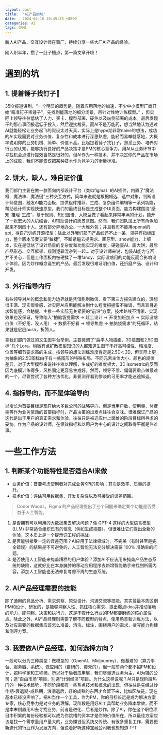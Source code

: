 ```yaml
---
layout: post
title:  "AI产品的坑"
date:   2024-04-10 20:45:35 +0800
categories: AI
tags: [PM]
---
```


新人AI产品、交互设计师在菊厂，持续分享一些大厂AI产品的经验。

刚入职半年，攒了一肚子槽点，第一篇文章开喷！

# 遇到的坑
## 1. 提着锤子找钉子🔨
35Kr报道讲到，“一个明显的趋势是，随着应用落地的加速，不少中小模型厂商开始“瞄准钉子挥锤子”，先找到能落地的细分场景，再针对性地训练模型。” <!--more-->，但实际上领导往往低估了人力、买卡、模型部署、硬件以及端侧部署的成本。最后发现干的那点事回报远低于投入，然后迎接裁员。而AI不是万能药，想当然地认为通过AI就能轻松让业务起飞的假设太过天真，实际上是hype期非常naive的想法，成功的AI实现需要对业务价值、复杂性和成本进行深思熟虑，能轻而易举就落地，大概率说明你的业务机械、简单、价值不高。比起提着锤子找钉子，熟悉业务、培养对行业的认知，能够执行良好的产品决策才是PM的核心竞争力，用AI从业务环节中寻找机会点进行提效当然是很好的，但AI作为一种技术，并不决定你的产品在市场上的成败，我们不能仅仅把某种技术作为竞争力的衡量标准。


## 2. 饼大，缺人，难自证价值
我们部门主要在做一款面向内部设计平台（类似figma）的AI插件，内置了“魔法框、魔法棒、魔法键”三种交互方式，简单来说就是根据框选、选中对象，判断设计师意图，触发AI能力面板，提供组件推荐、生成、复杂组件编辑等一系列功能，帮助设计师实现快速原型。我们的最终目标是生成整个UI页面，能力构建围绕“感知-推理-生成”，基于规则、知识图谱、大模型做了看起来非常丰满的计划，铺开了一张宏大的人机结合、AI辅助设计的愿景蓝图。然而，我们团队加上所有角色加起来不到四十人，还有部分异地办公、一大堆外包；并且我司不能用openai的api，得自己训练开源模型；除此以外我们部门产品线还不止一条，领导有指标压力，整个版本节奏又要“敏捷”，不断紧逼去提需求、画原型、show能力、上版本，实在是低估了设计场景的复杂度和功能实现的难度，硬碰瓷AI、画大饼，最后产品形态、交互框架、规则逻辑混杂到一起... 对于设计师来说，包装AI能力与否并不关心，但是工作面板内被硬揉了一堆fancy、实际没啥用的功能反而会影响设计体验，因为炒作概念诞生的产品，最后发现很难证明价值，还折磨产品、设计和开发。


## 3. 外行指导内行
有些领导对AI的概念和能力边界就是凭借刷刷微信、看下第三方报告建立的，理想很丰满、现实很骨感，对实际AI应用能解决到什么程度把握蛮不靠谱，而且盲目追求智能感，会瞎提、主推一些实际无关紧要的“前沿”方案，技术路线不清晰、实现效果也没保证，导致陷入“拍脑袋提需求 → 赶工设计 → 开发加班加点 → 实际没啥价值（不好用、没人用） → 数据不好看 → 领导焦虑 → 拍脑袋需求”的死循环，结果就是层层push，折腾人。

拿我们部门做过的文生图平台举例，主要微调了“扁平人物插画、3D插图和2.5D图标”几个Lora。稍微有点扩散模型知识的人都知道生图干不好高可控性、精准度、位置等细节要求高的生成。按领导的想法训练难度肯定是2.5D＜3D，但实际上更为抽象的2.5D图标由于有一些图形的特殊布局、不同元素主体大小、颜色的规律差异，对于大型模型来说往往难以理解，生成好的难度极大，3D isometric的反而因为底模训练得多，风格固定更容易生成好。然而，领导不信、偏偏要重点做最难的一个，尽管尝试了各种方法优化，非要测评看到惨淡的可用率才能迷途知返。


## 4. 指标导向，而不是体验导向
以增长为首要目标是现在绝大多数公司的战略导向，但是当用户数、使用量、付费率等作为业务驱动的首要指标时，产品决策的出发点往往会变味。很难保证产品的迭代是出于用户的真正需求和体验，往往只是被迫应付上面给的阶段目标所寻求的妥协。作为产品的设计师，在绩效指标和以用户为中心的设计之间取得平衡是件难事。



# 一些工作方法
## 1. 判断某个功能特性是否适合AI来做
- 业务价值：首要考虑使用者对完成业务KPI的影响；其次是效率、质量的提升。
- 技术价值：评估可用数据集、开发复杂性以及可接受的误差范围。

>Conor Woods，Figma 的产品经理提出了三个问题来确定某个功能是否受益于人工智能。
1. 是否拥有可以利用的大数据集去解决问题？像 GPT-4 这样的大型语言模型 (LLM) 非常适合组织已有的信息（例如生成摘要），但很难让它们提出全新的体验，这本质上是一个提示词工程的挑战。
2. 是否能够接受一定的误差范围？AI应用于法律领域时，不完美（有时甚至是完全错误）的结果是不可避免的，人工智能无法充分解决需要 100% 准确率的问题。
3. 是否使用人工智能来掩盖糟糕的用户体验？添加AI不应该用来掩盖产品生态系统的缺陷，这就好比在本身臃肿的移动应用程序去新增智能助手来找到所需内容，添加人工智能也无法修复考虑不周的生态系统。

## 2. AI产品经理需要的技能
除了通用的竞品分析、需求洞察、原型设计、沟通交流等技能，其实最最本质区别PM和设计、研发的，是能够洞察人性、抓住核心需求、提出爆点idea并推动落地的能力，即洞察、决策和执行力，这是不管什么行业的PM都要磨练的核心属性点。除此之外，AI产品经理则需要了解不同模型的特点、使用场景和训练方法，以及对应需要的数据集应该怎么准备、清洗、标注，围绕用户的需求，撰写能力构建和测评方案。

## 3. 我要做AI产品经理，如何选择方向？
一般可以分为三种类型：做模型的（OpenAI，Midjounrey）、做基建的（算力平台、服务器、系统）、做应用的（自研的、套壳的），但一般前两个都不招PM和设计，招科学家和工程师。所以对于后者应用层，我们尽量选业务为主，AI为辅的公司；选“自由市场”项目，别选“计划经济”项目。为什么这样说呢？AI只是现阶段热门的一种技术趋势，不同阶段都有一些热点技术和概念的出现，但往往是先经过炒作期-衰退期-成熟期，浪潮退后，好的成熟的东西才会留下来，比如区块链，现在基本已经没声响了。把AI当作一个工具，作为PM，你的目标长远是成为解决方案专家，核心竞争力是对业务的理解，现阶段是用好AI工具帮助业务降本增效，而不是本末倒置用AI去寻找业务，前者是进化、后者是炒作。除了AI，你在这个职位项目中积累的每份经验都可以成为你跳槽的资本才是你的价值所在，所以最佳方案应该是找一个需求量用户量大的，业务赚钱但系统又传统、有很多重复工作，需要更新迭代的行业作为发展方向，但说着好听这种宝藏公司我也想知道 T^T